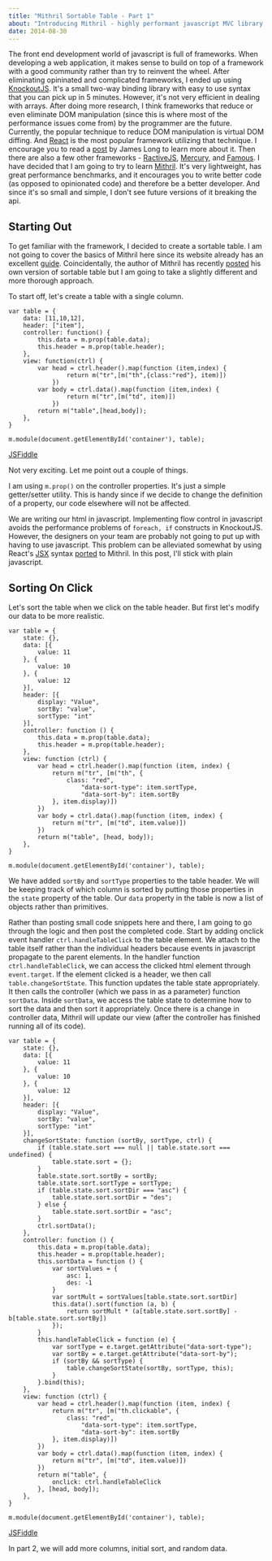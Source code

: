 ```yaml
---
title: "Mithril Sortable Table - Part 1"
about: "Introducing Mithril - highly performant javascript MVC library. How to create a sortable table."
date: 2014-08-30
---
```


The front end development world of javascript is full of frameworks. When developing a web application, it makes sense to build on top of a framework with a good community rather than try to reinvent the wheel. After eliminating opininated and complicated frameworks, I ended up using [KnockoutJS][1]. It's a small two-way binding library with easy to use syntax that you can pick up in 5 minutes. However, it's not very efficient in dealing with arrays. After doing more research, I think frameworks that reduce or even eliminate DOM manipulation (since this is where most of the performance issues come from) by the programmer are the future. Currently, the popular technique to reduce DOM manipulation is virtual DOM diffing. And [React][2] is the most popular framework utilizing that technique. I encourage you to read a [post][3] by James Long to learn more about it. Then there are also a few other frameworks - [RactiveJS][4], [Mercury][5], and [Famous][6]. I have decided that I am going to try to learn [Mithril][7]. It's very lightweight, has great performance benchmarks, and it encourages you to write better code (as opposed to opinionated code) and therefore be a better developer. And since it's so small and simple, I don't see future versions of it breaking the api. 

Starting Out
------------

To get familiar with the framework, I decided to create a sortable table. I am not going to cover the basics of Mithril here since its website already has an excellent [guide][8]. Coincidentally, the author of Mithril has recently [posted][9] his own version of sortable table but I am going to take a slightly different and more thorough approach. 

To start off, let's create a table with a single column. 

``` language-javascript
var table = {
    data: [11,10,12],
    header: ["item"],
    controller: function() {
        this.data = m.prop(table.data);
        this.header = m.prop(table.header);
    },
    view: function(ctrl) {
        var head = ctrl.header().map(function (item,index) {
                return m("tr",[m("th",{class:"red"}, item)])
            })
        var body = ctrl.data().map(function (item,index) {
                return m("tr",[m("td", item)])
            })
        return m("table",[head,body]);        
    },
}

m.module(document.getElementById('container'), table); 
```
[JSFiddle][10]

Not very exciting. Let me point out a couple of things.

I am using `m.prop()` on the controller properties. It's just a simple getter/setter utility. This is handy since if we decide to change the definition of a property, our code elsewhere will not be affected.

We are writing our html in javascript. Implementing flow control in javascript avoids the performance problems of `foreach, if` constructs in KnockoutJS. However, the designers on your team are probably not going to put up with having to use javascript. This problem can be alleviated somewhat by using React's [JSX][11] syntax [ported][12] to Mithril. In this post, I'll stick with plain javascript.

Sorting On Click
----------------

Let's sort the table when we click on the table header. But first let's modify our data to be more realistic.

``` language-javascript
var table = {
    state: {},
    data: [{
        value: 11
    }, {
        value: 10
    }, {
        value: 12
    }],
    header: [{
        display: "Value",
        sortBy: "value",
        sortType: "int"
    }],
    controller: function () {
        this.data = m.prop(table.data);
        this.header = m.prop(table.header);
    },
    view: function (ctrl) {
        var head = ctrl.header().map(function (item, index) {
            return m("tr", [m("th", {
                class: "red",
                    "data-sort-type": item.sortType,
                    "data-sort-by": item.sortBy
            }, item.display)])
        })
        var body = ctrl.data().map(function (item, index) {
            return m("tr", [m("td", item.value)])
        })
        return m("table", [head, body]);
    },
}

m.module(document.getElementById('container'), table);
```

We have added `sortBy` and `sortType` properties to the table header. We will be keeping track of which column is sorted by putting those properties in the `state` property of the table. Our `data` property in the table is now a list of objects rather than primitives.

Rather than posting small code snippets here and there, I am going to go through the logic and then post the completed code. Start by adding onclick event handler `ctrl.handleTableClick` to the table element. We attach to the table itself rather than the individual headers because events in javascript propagate to the parent elements. In the handler function `ctrl.handleTableClick`, we can access the clicked html element through `event.target`. If the element clicked is a header, we then call `table.changeSortState`. This function updates the table state appropriately. It then calls the controller (which we pass in as a parameter) function `sortData`. Inside `sortData`, we access the table state to determine how to sort the data and then sort it appropriately. Once there is a change in controller data, Mithril will update our view (after the controller has finished running all of its code).

```language-javascript
var table = {
    state: {},
    data: [{
        value: 11
    }, {
        value: 10
    }, {
        value: 12
    }],
    header: [{
        display: "Value",
        sortBy: "value",
        sortType: "int"
    }],
    changeSortState: function (sortBy, sortType, ctrl) {
        if (table.state.sort === null || table.state.sort === undefined) {
            table.state.sort = {};
        }
        table.state.sort.sortBy = sortBy;
        table.state.sort.sortType = sortType;
        if (table.state.sort.sortDir === "asc") {
            table.state.sort.sortDir = "des";
        } else {
            table.state.sort.sortDir = "asc";
        }
        ctrl.sortData();
    },
    controller: function () {
        this.data = m.prop(table.data);
        this.header = m.prop(table.header);
        this.sortData = function () {
            var sortValues = {
                asc: 1,
                des: -1
            }
            var sortMult = sortValues[table.state.sort.sortDir]
            this.data().sort(function (a, b) {
                return sortMult * (a[table.state.sort.sortBy] - b[table.state.sort.sortBy])
            });
        }
        this.handleTableClick = function (e) {
            var sortType = e.target.getAttribute("data-sort-type");
            var sortBy = e.target.getAttribute("data-sort-by");
            if (sortBy && sortType) {
                table.changeSortState(sortBy, sortType, this);
            }
        }.bind(this);
    },
    view: function (ctrl) {
        var head = ctrl.header().map(function (item, index) {
            return m("tr", [m("th.clickable", {
                class: "red",
                    "data-sort-type": item.sortType,
                    "data-sort-by": item.sortBy
            }, item.display)])
        })
        var body = ctrl.data().map(function (item, index) {
            return m("tr", [m("td", item.value)])
        })
        return m("table", {
            onclick: ctrl.handleTableClick
        }, [head, body]);
    },
}

m.module(document.getElementById('container'), table);
```
[JSFiddle][13]

In part 2, we will add more columns, initial sort, and random data.

[1]: http://knockoutjs.com/ "KnockoutJS"
[2]: https://facebook.github.io/react/ "React"
[3]: http://jlongster.com/Removing-User-Interface-Complexity,-or-Why-React-is-Awesome
[4]: http://www.ractivejs.org/ "RactiveJS"
[5]: https://github.com/Raynos/mercury "Mercury"
[6]: http://famo.us/ "Famous"
[7]: http://lhorie.github.io/mithril/ "Mithril"
[8]: http://lhorie.github.io/mithril/getting-started.html
[9]: http://lhorie.github.io/mithril-blog/vanilla-table-sorting.html
[10]: http://jsfiddle.net/jjk8bxeq/5/
[11]: http://facebook.github.io/react/docs/jsx-in-depth.html
[12]: https://github.com/insin/msx
[13]: http://jsfiddle.net/jjk8bxeq/9/